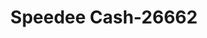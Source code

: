 ---
f_zip-code: 39120
f_state-code: MS
title: Speedee Cash-26662
f_phone: 601-445-0608
f_city-only: Natchez
f_address: 412 Highway 61 N Natchez
f_location-unique-id: '26662'
slug: speedee-cash-26662
updated-on: '2024-05-30T13:46:58.046Z'
created-on: '2024-05-30T13:36:59.803Z'
published-on: '2024-05-30T13:54:32.469Z'
f_city-state: cms/city/natchez-ms.md
f_company: cms/company/speedee-cash.md
f_state: cms/state/mississippi.md
layout: '[payday-loan].html'
tags: payday-loan
---